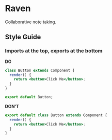 # Raven

Collaborative note taking.

## Style Guide

### Imports at the top, exports at the bottom

**DO**

```jsx
class Button extends Component {
  render() {
    return <button>Click Me</button>;
  }
}

export default Button;
```

**DON'T**

```jsx
export default class Button extends Component {
  render() {
    return <button>Click Me</button>;
  }
}
```
